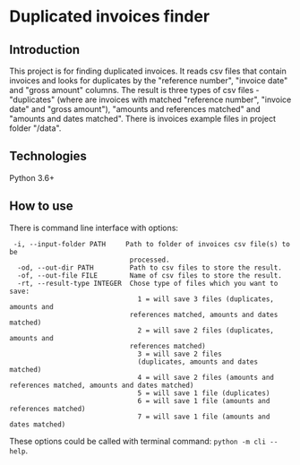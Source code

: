 # Duplicated invoices finder

## Introduction

This project is for finding duplicated invoices. It reads csv files that contain invoices and looks for duplicates by the "reference number", "invoice date" and "gross amount" columns. The result is three types of csv files - "duplicates" (where are invoices with matched "reference number", "invoice date" and "gross amount"), "amounts and references matched" and "amounts and dates matched". There is invoices example files in project folder "/data".

## Technologies

Python 3.6+

## How to use

There is command line interface with options:
```
 -i, --input-folder PATH     Path to folder of invoices csv file(s) to be
                              processed.
  -od, --out-dir PATH         Path to csv files to store the result.
  -of, --out-file FILE        Name of csv files to store the result.
  -rt, --result-type INTEGER  Chose type of files which you want to save: 
                                1 = will save 3 files (duplicates, amounts and
                              references matched, amounts and dates matched) 
                                2 = will save 2 files (duplicates, amounts and
                              references matched) 
                                3 = will save 2 files 
                                (duplicates, amounts and dates matched) 
                                4 = will save 2 files (amounts and references matched, amounts and dates matched) 
                                5 = will save 1 file (duplicates) 
                                6 = will save 1 file (amounts and references matched) 
                                7 = will save 1 file (amounts and dates matched)
```
These options could be called with terminal command: `python -m cli --help`.
